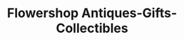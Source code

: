 ---
title: "Flowershop Antiques-Gifts-Collectibles"
url: /rice-lake/flowershop-antiques-gifts-collectibles/
shop: antiques
---